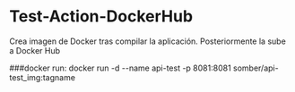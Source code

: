 # Test-Action-DockerHub

Crea imagen de Docker tras compilar la aplicación. Posteriormente la sube a Docker Hub

###docker run:
docker run -d --name api-test -p 8081:8081 somber/api-test_img:tagname